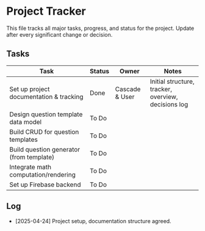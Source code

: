 # Project Tracker

This file tracks all major tasks, progress, and status for the project. Update after every significant change or decision.

## Tasks

| Task | Status | Owner | Notes |
|------|--------|-------|-------|
| Set up project documentation & tracking | Done | Cascade & User | Initial structure, tracker, overview, decisions log |
| Design question template data model | To Do |  |  |
| Build CRUD for question templates | To Do |  |  |
| Build question generator (from template) | To Do |  |  |
| Integrate math computation/rendering | To Do |  |  |
| Set up Firebase backend | To Do |  |  |

## Log

- [2025-04-24] Project setup, documentation structure agreed.
